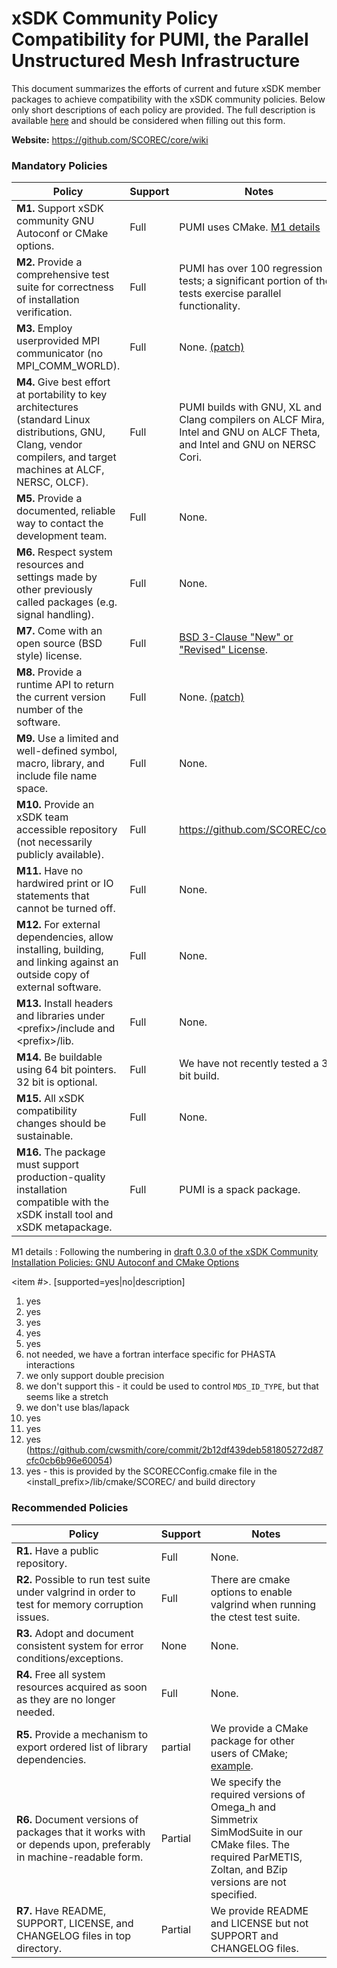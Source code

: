 # xSDK Community Policy Compatibility for PUMI, the Parallel Unstructured Mesh Infrastructure

This document summarizes the efforts of current and future xSDK member packages to achieve compatibility with the xSDK community policies. Below only short descriptions of each policy are provided. The full description is available [here](https://docs.google.com/document/d/1DCx2Duijb0COESCuxwEEK1j0BPe2cTIJ-AjtJxt3290/edit#heading=h.2hp5zbf0n3o3)
and should be considered when filling out this form.

**Website:** https://github.com/SCOREC/core/wiki

### Mandatory Policies

| Policy                 |Support| Notes                   |
|------------------------|-------|-------------------------|
|**M1.** Support xSDK community GNU Autoconf or CMake options. | Full | PUMI uses CMake. [M1 details](#m1-details)|
|**M2.** Provide a comprehensive test suite for correctness of installation verification. | Full | PUMI has over 100 regression tests; a significant portion of the tests exercise parallel functionality. |
|**M3.** Employ userprovided MPI communicator (no MPI_COMM_WORLD). | Full | None. [(patch)](https://github.com/cwsmith/core/commit/3896c203d2cfd489917be5329cd25e6460303b20) |
|**M4.** Give best effort at portability to key architectures (standard Linux distributions, GNU, Clang, vendor compilers, and target machines at ALCF, NERSC, OLCF). |Full| PUMI builds with GNU, XL and Clang compilers on ALCF Mira, Intel and GNU on ALCF Theta, and Intel and GNU on NERSC Cori. |
|**M5.** Provide a documented, reliable way to contact the development team.  |Full| None. |
|**M6.** Respect system resources and settings made by other previously called packages (e.g. signal handling). |Full| None. |
|**M7.** Come with an open source (BSD style) license. |Full| [BSD 3-Clause "New" or "Revised" License](https://github.com/SCOREC/core/blob/master/LICENSE). |
|**M8.** Provide a runtime API to return the current version number of the software. |Full| None. [(patch)](https://github.com/cwsmith/core/commit/1e64d7d761ec195f04c071a11e419cd4a361aaf1)|
|**M9.** Use a limited and well-defined symbol, macro, library, and include file name space. |Full| None. |
|**M10.** Provide an xSDK team accessible repository (not necessarily publicly available). |Full| https://github.com/SCOREC/core/ |
|**M11.** Have no hardwired print or IO statements that cannot be turned off. | Full | None. |
|**M12.** For external dependencies, allow installing, building, and linking against an outside copy of external software. |Full| None. |
|**M13.** Install headers and libraries under \<prefix\>/include and \<prefix\>/lib. |Full| None. |
|**M14.** Be buildable using 64 bit pointers. 32 bit is optional. |Full| We have not recently tested a 32 bit build. |
|**M15.** All xSDK compatibility changes should be sustainable. |Full| None. |
|**M16.** The package must support production-quality installation compatible with the xSDK install tool and xSDK metapackage. |Full| PUMI is a spack package. |

M1 details <a id="m1-details"></a>:
Following the numbering in [draft 0.3.0 of the xSDK Community Installation Policies:
GNU Autoconf and CMake Options](https://figshare.com/articles/xSDK_Community_Installation_Policies_GNU_Autoconf_and_CMake_Options/4495133)

<item #>. [supported=yes|no|description]

1. yes
2. yes
3. yes
4. yes
5. yes
6. not needed, we have a fortran interface specific for PHASTA interactions
7. we only support double precision
8. we don't support this - it could be used to control `MDS_ID_TYPE`, but that seems like a stretch
9. we don't use blas/lapack
10. yes
11. yes
12. yes (https://github.com/cwsmith/core/commit/2b12df439deb581805272d87cfc0cb6b96e60054)
13. yes - this is provided by the SCORECConfig.cmake file in the <install_prefix>/lib/cmake/SCOREC/ and build directory

### Recommended Policies

| Policy                 |Support| Notes                   |
|------------------------|-------|-------------------------|
|**R1.** Have a public repository. |Full| None. |
|**R2.** Possible to run test suite under valgrind in order to test for memory corruption issues. |Full| There are cmake options to enable valgrind when running the ctest test suite. |
|**R3.** Adopt and document consistent system for error conditions/exceptions. |None| None. |
|**R4.** Free all system resources acquired as soon as they are no longer needed. |Full| None. |
|**R5.** Provide a mechanism to export ordered list of library dependencies. |partial| We provide a CMake package for other users of CMake; [example](https://github.com/SCOREC/core/blob/master/doc/user_CMakeLists.cmake). |
|**R6.** Document versions of packages that it works with or depends upon, preferably in machine-readable form.  | Partial | We specify the required versions of Omega_h and Simmetrix SimModSuite in our CMake files.  The required ParMETIS, Zoltan, and BZip versions are not specified.  |
|**R7.** Have README, SUPPORT, LICENSE, and CHANGELOG files in top directory.  | Partial | We provide README and LICENSE but not SUPPORT and CHANGELOG files. |
